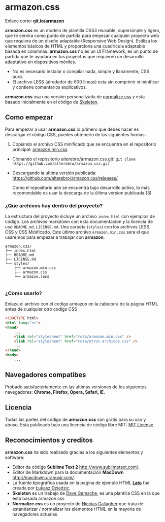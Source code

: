 # armazon.css

Enlace corto: **[git.io/armazon](http://git.io/armazon)**

**armazon.css** es un modelo de plantilla CSS3 reusable, supersimple y ligero, que te servira como punto de partida para empezar cualquier proyecto web que requiera de un diseño adaptable (Responsive Web Design). Estiliza los elementos básicos de HTML y proporciona una cuadricula adaptable basada en columnas. **armazon.css** no es un UI Framework, es un punto de partida que te ayudara en tus proyectos que requieren un desarrollo adaptativo en dispositivos móviles.

- No es necesario instalar o compilar nada, simple y llanamente, CSS puro. 
- El archivo LESS (alrededor de 600 lineas) esta sin comprimir ni minificar y contiene comentarios explicativos.

**armazon.css** usa una versión personalizada de [normalize.css](http://necolas.github.io/normalize.css/) y esta basado inicialmente en el código de [Skeleton](http://getskeleton.com).

## Como empezar

Para empezar a usar **armazon.css** lo primero que debes hacer es descargar el código CSS, puedes obtenerlo de las siguientes formas:

1. Copiando el archivo CSS minificado que se encuentra en el repositorio principal: [armazon.min.css](https://raw.githubusercontent.com/alterebro/armazon.css/master/styles/armazon.min.css).
- Clonando el repositorio alterebro/armazon.css.git: `git clone https://github.com/alterebro/armazon.css.git`
- Descargando la ultima versión publicada: <https://github.com/alterebro/armazon.css/releases/>

	Como el repositorio aún se encuentra bajo desarrollo activo, lo más recomendable es usar la descarga de la última version publicada (3)

### ¿Que archivos hay dentro del proyecto?

La estructura del proyecto incluye un archivo ``index.html`` con ejemplos de código. Los archivos markdown con esta documentacion y la licencia de uso ``README.md``, ``LICENSE.md``. Una carpeta (``styles``) con los archivos LESS, CSS y CSS Minificado. Este último archivo ``armazon.min.css`` sera el que usaremos para empezar a trabajar con **armazon**.

```
armazon.css/
├── index.html
├── README.md
├── LICENSE.md
└── styles/
    ├── armazon.min.css
    ├── armazon.css
    └── armazon.less
 
```

### ¿Como usarlo?

Enlaza el archivo con el codigo armazon en la cabecera de la página HTML antes de cualquier otro codigo CSS

```html
<!DOCTYPE html>
<html lang="es">
<head>
	...
	<link rel="stylesheet" href="ruta/armazon.min.css" />
	<link rel="stylesheet" href="ruta/otros.archivos.css" />
	...
</head>
<body>
	...	
```


## Navegadores compatibes

Probado satisfactoriamente en las ultimas versiones de los siguientes navegadores: **Chrome, Firefox, Opera, Safari, IE.**


## Licencia

Todas las partes del código de **armazon.css** son gratis para su uso y abuso. Esta publicado bajo una licencia de código libre MIT: 
[MIT License](https://github.com/alterebro/armazon.css/blob/master/LICENSE.md).


## Reconocimientos y creditos

**armazon.css** ha sido realizado gracias a los siguientes elementos y software:  

- Editor de código **Sublime Text 2** <http://www.sublimetext.com/>. 
- Editor de Markdown para la documentación **MacDown** <http://macdown.uranusjr.com/>.
- La fuente tipográfica usada en la pagina de ejemplo HTML **[Lato](http://www.google.com/fonts/specimen/Lato)** fue creada por [Łukasz Dziedzic](http://www.lukaszdziedzic.eu/).
- **Skeleton** es un trabajo de [Dave Gamache](https://twitter.com/dhg), es una plantilla CSS en la que esta basada armazon.css
- **Normalize.css** es un proyecto de [Nicolas Gallagher](http://nicolasgallagher.com/) que trata de estandarizar / normalizar los elementos HTML en la mayoria de navegadores actuales.